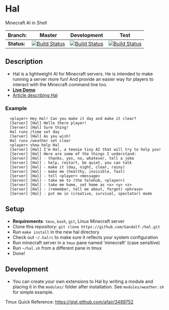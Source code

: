 # Hal
Minecraft AI in Shell

|  Branch: | Master  | Development | Test |
|---------|---------|-------------|------|
| **Status:**  |  [![Build Status](https://travis-ci.org/Gandalf-/hal.svg?branch=master)](https://travis-ci.org/Gandalf-/hal)  |  [![Build Status](https://travis-ci.org/Gandalf-/hal.svg?branch=development)](https://travis-ci.org/Gandalf-/hal) |  [![Build Status](https://travis-ci.org/Gandalf-/hal.svg?branch=test)](https://travis-ci.org/Gandalf-/hal) |

## Description
- Hal is a lightweight AI for Minecraft servers. He is intended to make running
  a server more fun! And provide an easier way for players to interact with the
  Minecraft command line too.
- **[Live Demo](http://hal.anardil.net:2095/)**
- [Article describing Hal](https://www.anardil.net/2017/hal.html)

### Example
```
  <player> Hey Hal! Can you make it day and make it clear?
  [Server] [Hal] Hello there player!
  [Server] [Hal] Sure thing!
  Hal runs /time set day
  [Server] [Hal] As you wish!
  Hal runs /weather set clear
  <player> show help Hal
  [Server] [Hal] I'm Hal, a teenie tiny AI that will try to help you!
  [Server] [Hal] Here are some of the things I understand:
  [Server] [Hal] - thanks, yes, no, whatever, tell a joke
  [Server] [Hal] - help, restart, be quiet, you can talk
  [Server] [Hal] - make it (day, night, clear, rainy)
  [Server] [Hal] - make me (healthy, invisible, fast)
  [Server] [Hal] - tell <player> <message>
  [Server] [Hal] - take me to (the telehub, <player>)
  [Server] [Hal] - take me home, set home as <x> <y> <z>
  [Server] [Hal] - (remember, tell me about, forget) <phrase>
  [Server] [Hal] - put me in (creative, survival, spectator) mode
```

## Setup
- **Requirements**: `tmux`, `bash`, `git`, Linux Minecraft server
- Clone this repository: `git clone https://github.com/Gandalf-/hal.git`
- Run `make install` in the new hal directory
- Check out `~/.halrc` to make sure it reflects your system configuration
- Run minecraft server in a `tmux` pane named 'minecraft' (case sensitive)
- Run `~/hal.sh` from a different pane in tmux
- Done!

## Development
- You can create your own extensions to Hal by writing a module and placing it
  in the `modules/` folder after installation. See `modules/weather.sh` for
  simple example.

Tmux Quick Reference: https://gist.github.com/afair/3489752
